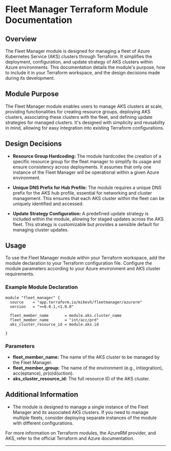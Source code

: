 # Fleet Manager Terraform Module Documentation

## Overview

The Fleet Manager module is designed for managing a fleet of Azure Kubernetes Service (AKS) clusters through Terraform. It simplifies the deployment, configuration, and update strategy of AKS clusters within Azure environments. This documentation details the module's purpose, how to include it in your Terraform workspace, and the design decisions made during its development.

## Module Purpose

The Fleet Manager module enables users to manage AKS clusters at scale, providing functionalities for creating resource groups, deploying AKS clusters, associating these clusters with the fleet, and defining update strategies for managed clusters. It's designed with simplicity and reusability in mind, allowing for easy integration into existing Terraform configurations.

## Design Decisions

- **Resource Group Hardcoding:** The module hardcodes the creation of a specific resource group for the fleet manager to simplify its usage and ensure consistency across deployments. It assumes that only one instance of the Fleet Manager will be operational within a given Azure environment.
  
- **Unique DNS Prefix for Hub Profile:** The module requires a unique DNS prefix for the AKS hub profile, essential for networking and cluster management. This ensures that each AKS cluster within the fleet can be uniquely identified and accessed.

- **Update Strategy Configuration:** A predefined update strategy is included within the module, allowing for staged updates across the AKS fleet. This strategy is customizable but provides a sensible default for managing cluster updates.

## Usage

To use the Fleet Manager module within your Terraform workspace, add the module declaration to your Terraform configuration file. Configure the module parameters according to your Azure environment and AKS cluster requirements.

### Example Module Declaration

```hcl
module "fleet_manager" {
  source    = "app.terraform.io/mikevh/fleetmanager/azurerm"
  version   = ">=0.0.1,<1.0.0"

  fleet_member_name       = module.aks.cluster_name
  fleet_member_name       = "int/acc/prd"
  aks_cluster_resource_id = module.aks.id

}
```

### Parameters

- **fleet_member_name:** The name of the AKS cluster to be managed by the Fleet Manager.
- **fleet_member_group:** The name of the environment (e.g., int(egration), acc(eptance), pr(o)d(uction).
- **aks_cluster_resource_id:** The full resource ID of the AKS cluster.

## Additional Information

- The module is designed to manage a single instance of the Fleet Manager and its associated AKS clusters. If you need to manage multiple fleets, consider deploying separate instances of the module with different configurations.

For more information on Terraform modules, the AzureRM provider, and AKS, refer to the official Terraform and Azure documentation.

---
